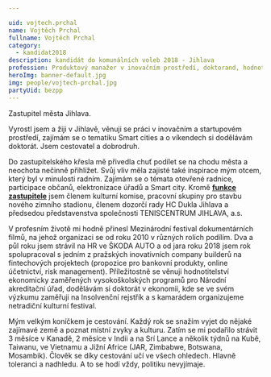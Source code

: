 ```yaml
---

uid: vojtech.prchal            
name: Vojtěch Prchal       
fullname: Vojtěch Prchal      
category:
  - kandidat2018             
description: kandidát do komunálních voleb 2018 - Jihlava
profession: Produktový manažer v inovačním prostředí, doktorand, hodnotitel pro ekonomické vysokoškolské programy v Národním akreditačním úřadu
heroImg: banner-default.jpg
img: people/vojtech-prchal.jpg
partyUid: bezpp
---
```


Zastupitel města Jihlava.

Vyrostl jsem a žiji v Jihlavě, věnuji se práci v inovačním a startupovém prostředí, zajímám se o tematiku Smart cities a o víkendech si dodělávám doktorát. Jsem cestovatel a dobrodruh.

Do zastupitelského křesla mě přivedla chuť podílet se na chodu města a neochota nečinně přihlížet. Svůj vliv měla zajisté také inspirace mým otcem, který byl v minulosti radním. Zajímám se o témata otevřené radnice, participace občanů, elektronizace úřadů a Smart city. Kromě **[funkce zastupitele](https://vysocina.pirati.cz/aktuality/rozhovor-vojta-prchal.html)** jsem členem kulturní komise, pracovní skupiny pro stavbu nového zimního stadionu, členem dozorčí rady HC Dukla Jihlava a předsedou představenstva společnosti TENISCENTRUM JIHLAVA, a.s.

V profesním životě mi hodně přinesl Mezinárodní festival dokumentárních filmů, na jehož organizaci se od roku 2010 v různých rolích podílím. Dva a půl roku jsem strávil na HR ve ŠKODA AUTO a od jara roku 2018 jsem rok spolupracoval s jedním z pražských inovativních company builderů na fintechových projektech (propozice pro bankovní produkty, online účetnictví, risk management). Příležitostně se věnuji hodnotitelství ekonomicky zaměřených vysokoškolských programů pro Národní akreditační úřad, dodělávám si doktorát v ekonomii, kde se ve svém výzkumu zaměřuji na Insolvenční rejstřík a s kamarádem organizujeme netradiční kulturní festival.

Mým velkým koníčkem je cestování. Každý rok se snažím vyjet do nějaké zajímavé země a poznat místní zvyky a kulturu. Zatím se mi podařilo strávit 3 měsíce v Kanadě, 2 měsíce v Indii a na Srí Lance a několik týdnů na Kubě, Taiwanu, ve Vietnamu a Jižní Africe (JAR, Zimbabwe, Botswana, Mosambik). Člověk se díky cestování učí ve všech ohledech. Hlavně toleranci a nadhledu. A to se hodí vždy, politiku nevyjímaje.
